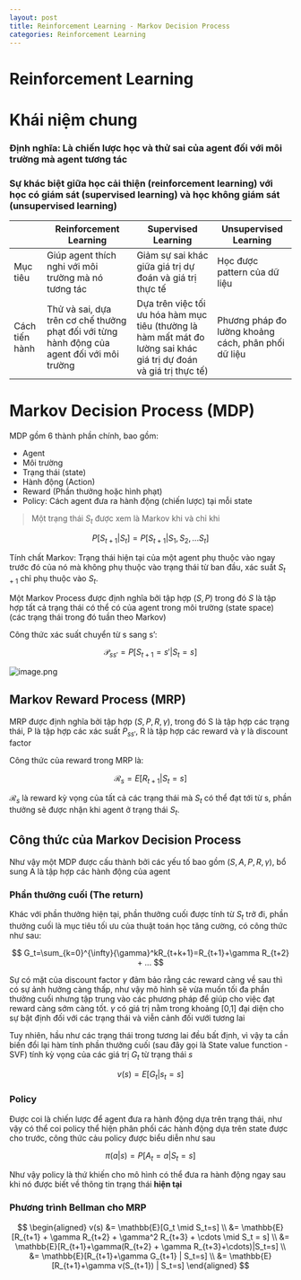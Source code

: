 ```yaml
---
layout: post
title: Reinforcement Learning - Markov Decision Process
categories: Reinforcement Learning
---
```


# Reinforcement Learning

# Khái niệm chung

### Định nghĩa: Là chiến lược học và thử sai của agent đối với môi trường mà agent tương tác

### Sự khác biệt giữa học cải thiện (reinforcement learning) với học có giám sát (supervised learning) và học không giám sát (unsupervised learning)

|  | Reinforcement Learning | Supervised Learning | Unsupervised Learning |
| --- | --- | --- | --- |
| Mục tiêu | Giúp agent thích nghi với môi trường mà nó tương tác | Giảm sự sai khác giữa giá trị dự đoán và giá trị thực tế | Học được pattern của dữ liệu |
| Cách tiến hành | Thử và sai, dựa trên cơ chế thưởng phạt đối với từng hành động của agent đối với môi trường | Dựa trên việc tối ưu hóa hàm mục tiêu (thường là hàm mất mát đo lường sai khác giá trị dự đoán và giá trị thực tế) | Phương pháp đo lường khoảng cách, phân phối dữ liệu |

# Markov Decision Process (MDP)

MDP gồm 6 thành phần chính, bao gồm:

- Agent
- Môi trường
- Trạng thái (state)
- Hành động (Action)
- Reward (Phần thưởng hoặc hình phạt)
- Policy: Cách agent đưa ra hành động (chiến lược) tại mỗi state

> Một trạng thái $S_t$ được xem là Markov khi và chỉ khi
> 

$$
P[S_{t+1}|S_{t}] = P[S_{t+1}|S_1,S_2,...S_t]
$$

Tính chất Markov: Trạng thái hiện tại của một agent phụ thuộc vào ngay trước đó của nó mà không phụ thuộc vào trạng thái từ ban đầu, xác suất $S_{t+1}$ chỉ phụ thuộc vào $S_t$.

Một Markov Process được định nghĩa bởi tập hợp $(S,P)$ trong đó $S$ là tập hợp tất cả trạng thái có thể có của agent trong môi trường (state space) (các trạng thái trong đó tuần theo Markov)

Công thức xác suất chuyển từ s sang s’:

$$
\mathcal{P}_{ss'}=P[S_{t+1}=s'|S_t=s]
$$

![image.png](image.png)

## Markov Reward Process (MRP)

MRP được định nghĩa bởi tập hợp $(S,P,R,\gamma)$, trong đó S là tập hợp các trạng thái, P là tập hợp các xác suất $P_{ss'}$, R là tập hợp các reward và $\gamma$ là discount factor

Công thức của reward trong MRP là:

$$
\mathcal{R}_s=E[R_{t+1}|S_t=s]
$$

$\mathcal{R}_s$ là reward kỳ vọng của tất cả các trạng thái mà $S_t$ có thể đạt tới từ s, phần thưởng sẽ được nhận khi agent ở trạng thái $S_t$.

## Công thức của Markov Decision Process

Như vậy một MDP được cấu thành bởi các yếu tố bao gồm $(S,A,P,R,\gamma)$, bổ sung A là tập hợp các hành động của agent

### Phần thưởng cuối (The return)

Khác với phần thưởng hiện tại, phần thưởng cuối được tính từ $S_t$ trở đi, phần thưởng cuối là mục tiêu tối ưu của thuật toán học tăng cường, có công thức như sau:

$$
	G_t=\sum_{k=0}^{\infty}{\gamma}^kR_{t+k+1}=R_{t+1}+\gamma R_{t+2} + ...
$$

Sự có mặt của discount factor $\gamma$ đảm bảo rằng các reward càng về sau thì có sự ảnh hưởng càng thấp, như vậy mô hình sẽ vừa muốn tối đa phần thưởng cuối nhưng tập trung vào các phương pháp để giúp cho việc đạt reward càng sớm càng tốt. $\gamma$ có giá trị nằm trong khoảng [0,1] đại diện cho sự bật định đối với các trạng thái và viễn cảnh đối vưới tương lai

Tuy nhiên, hầu như các trạng thái trong tương lai đều bất định, vì vậy ta cần biến đổi lại hàm tính phần thưởng cuối (sau đây gọi là State value function - SVF) tính kỳ vọng của các giá trị $G_t$ từ trạng thái $s$

$$
v(s)=E[G_t|s_t=s]
$$

### Policy

Được coi là chiến lược để agent đưa ra hành động dựa trên trạng thái, như vậy có thể coi policy thể hiện phân phối các hành động dựa trên state được cho trước, công thức cảu policy được biểu diễn như sau

$$
\pi(a|s)=P[A_t=a|S_t=s]
$$

Như vậy policy là thứ khiến cho mô hình có thể đưa ra hành động ngay sau khi nó được biết về thông tin trạng thái **hiện tại**

### Phương trình Bellman cho MRP

$$
\begin{aligned}
v(s) &= \mathbb{E}[G_t \mid S_t=s] \\
&= \mathbb{E}[R_{t+1} + \gamma R_{t+2} + \gamma^2 R_{t+3} + \cdots \mid S_t = s] \\
&= \mathbb{E}[R_{t+1}+\gamma(R_{t+2} + \gamma R_{t+3}+\cdots)|S_t=s] \\ 
&= \mathbb{E}[R_{t+1}+\gamma G_{t+1} | S_t=s] \\
&= \mathbb{E}[R_{t+1}+\gamma v(S_{t+1}) | S_t=s]
\end{aligned}
$$
